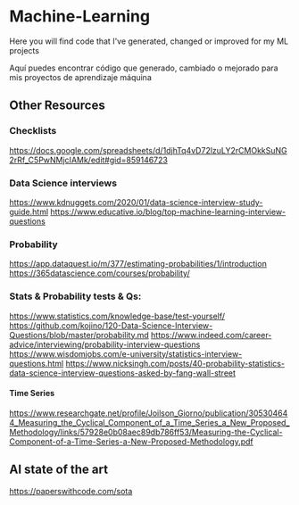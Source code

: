 # Machine-Learning

Here you will find code that I've generated, changed or improved for my ML projects

Aquí puedes encontrar código que generado, cambiado o mejorado para mis proyectos de aprendizaje máquina


## Other Resources
### Checklists
https://docs.google.com/spreadsheets/d/1djhTq4vD72lzuLY2rCMOkkSuNG2rRf_C5PwNMjcIAMk/edit#gid=859146723

### Data Science interviews
https://www.kdnuggets.com/2020/01/data-science-interview-study-guide.html
https://www.educative.io/blog/top-machine-learning-interview-questions

### Probability
https://app.dataquest.io/m/377/estimating-probabilities/1/introduction
https://365datascience.com/courses/probability/

### Stats & Probability tests & Qs:
https://www.statistics.com/knowledge-base/test-yourself/
https://github.com/kojino/120-Data-Science-Interview-Questions/blob/master/probability.md
https://www.indeed.com/career-advice/interviewing/probability-interview-questions
https://www.wisdomjobs.com/e-university/statistics-interview-questions.html
https://www.nicksingh.com/posts/40-probability-statistics-data-science-interview-questions-asked-by-fang-wall-street

#### Time Series
https://www.researchgate.net/profile/Joilson_Giorno/publication/305304644_Measuring_the_Cyclical_Component_of_a_Time_Series_a_New_Proposed_Methodology/links/57928e0b08aec89db786ff53/Measuring-the-Cyclical-Component-of-a-Time-Series-a-New-Proposed-Methodology.pdf


## AI state of the art
https://paperswithcode.com/sota
